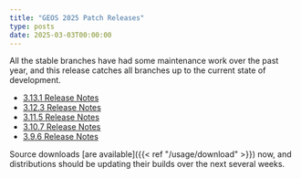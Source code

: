 ```yaml
---
title: "GEOS 2025 Patch Releases"
type: posts
date: 2025-03-03T00:00:00
---
```


All the stable branches have had some maintenance work over the past year, and this release catches all branches up to the current state of development.

  * [3.13.1 Release Notes](https://github.com/libgeos/geos/blob/3.13.1/NEWS.md)
  * [3.12.3 Release Notes](https://github.com/libgeos/geos/blob/3.12.3/NEWS.md)
  * [3.11.5 Release Notes](https://github.com/libgeos/geos/blob/3.11.5/NEWS.md)
  * [3.10.7 Release Notes](https://github.com/libgeos/geos/blob/3.10.7/NEWS)
  * [3.9.6 Release Notes](https://github.com/libgeos/geos/blob/3.9.6/NEWS)

Source downloads [are available]({{< ref "/usage/download" >}}) now, and distributions should be updating their builds over the next several weeks.

<!--more-->


